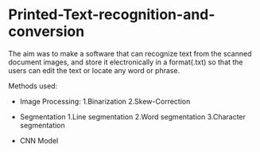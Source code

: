 # Printed-Text-recognition-and-conversion
The aim was to make a software that can recognize text from the scanned document images, 
and store it electronically in a format(.txt) so that the users can edit the text or locate any word or phrase.

Methods used:
- Image Processing:
  1.Binarization
  2.Skew-Correction

- Segmentation 
  1.Line segmentation
  2.Word segmentation
  3.Character segmentation

- CNN Model
